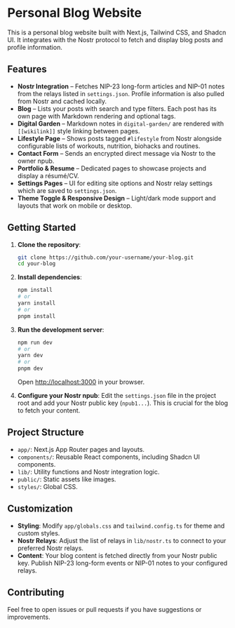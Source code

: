 # Personal Blog Website

This is a personal blog website built with Next.js, Tailwind CSS, and Shadcn UI. It integrates with the Nostr protocol to fetch and display blog posts and profile information.

## Features

- **Nostr Integration** – Fetches NIP-23 long-form articles and NIP-01 notes from the relays listed in `settings.json`. Profile information is also pulled from Nostr and cached locally.
- **Blog** – Lists your posts with search and type filters. Each post has its own page with Markdown rendering and optional tags.
- **Digital Garden** – Markdown notes in `digital-garden/` are rendered with `[[wikilink]]` style linking between pages.
- **Lifestyle Page** – Shows posts tagged `#lifestyle` from Nostr alongside configurable lists of workouts, nutrition, biohacks and routines.
- **Contact Form** – Sends an encrypted direct message via Nostr to the owner npub.
- **Portfolio & Resume** – Dedicated pages to showcase projects and display a résumé/CV.
- **Settings Pages** – UI for editing site options and Nostr relay settings which are saved to `settings.json`.
- **Theme Toggle & Responsive Design** – Light/dark mode support and layouts that work on mobile or desktop.

## Getting Started

1. **Clone the repository**:
   ```bash
   git clone https://github.com/your-username/your-blog.git
   cd your-blog
   ```
2. **Install dependencies**:
   ```bash
   npm install
   # or
   yarn install
   # or
   pnpm install
   ```
3. **Run the development server**:
   ```bash
   npm run dev
   # or
   yarn dev
   # or
   pnpm dev
   ```
   Open [http://localhost:3000](http://localhost:3000) in your browser.

4. **Configure your Nostr npub**:
   Edit the `settings.json` file in the project root and add your Nostr public key (`npub1...`). This is crucial for the blog to fetch your content.

## Project Structure

- `app/`: Next.js App Router pages and layouts.
- `components/`: Reusable React components, including Shadcn UI components.
- `lib/`: Utility functions and Nostr integration logic.
- `public/`: Static assets like images.
- `styles/`: Global CSS.

## Customization

- **Styling**: Modify `app/globals.css` and `tailwind.config.ts` for theme and custom styles.
- **Nostr Relays**: Adjust the list of relays in `lib/nostr.ts` to connect to your preferred Nostr relays.
- **Content**: Your blog content is fetched directly from your Nostr public key. Publish NIP-23 long-form events or NIP-01 notes to your configured relays.

## Contributing

Feel free to open issues or pull requests if you have suggestions or improvements.
